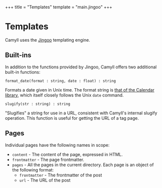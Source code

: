 +++
title = "Templates"
template = "main.jingoo"
+++

# Templates

Camyll uses the [Jingoo](
http://tategakibunko.github.io/jingoo/templates/templates.en.html) templating
engine.

## Built-ins

In addition to the functions provided by Jingoo, Camyll offers two additional
built-in functions:

`format_date(format : string, date : float) : string`

Formats a date given in Unix time. The format string is [that of the
Calendar library](
https://github.com/ocaml-community/calendar/blob/a447a88ae3c1e9873e32d2a95d3d3e7c5ed4a7da/src/printer.mli#L34),
which itself closely follows the Unix `date` command.

`slugify(str : string) : string`

"Slugifies" a string for use in a URL, consistent with Camyll's internal slugify
operation. This function is useful for getting the URL of a tag page.

## Pages

Individual pages have the following names in scope:

- `content` - The content of the page, expressed in HTML.
- `frontmatter` - The page frontmatter.
- `pages` - All the pages in the current directory.
  Each page is an object of the following format:
  - `frontmatter` - The frontmatter of the post
  - `url` - The URL of the post
